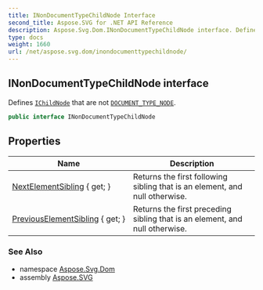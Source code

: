 ```yaml
---
title: INonDocumentTypeChildNode Interface
second_title: Aspose.SVG for .NET API Reference
description: Aspose.Svg.Dom.INonDocumentTypeChildNode interface. Defines IChildNode that are not DOCUMENT_TYPE_NODE
type: docs
weight: 1660
url: /net/aspose.svg.dom/inondocumenttypechildnode/
---
```

## INonDocumentTypeChildNode interface

Defines [`IChildNode`](../ichildnode/) that are not [`DOCUMENT_TYPE_NODE`](../node/document_type_node/).

```csharp
public interface INonDocumentTypeChildNode
```

## Properties

| Name | Description |
| --- | --- |
| [NextElementSibling](../../aspose.svg.dom/inondocumenttypechildnode/nextelementsibling/) { get; } | Returns the first following sibling that is an element, and null otherwise. |
| [PreviousElementSibling](../../aspose.svg.dom/inondocumenttypechildnode/previouselementsibling/) { get; } | Returns the first preceding sibling that is an element, and null otherwise. |

### See Also

* namespace [Aspose.Svg.Dom](../../aspose.svg.dom/)
* assembly [Aspose.SVG](../../)
